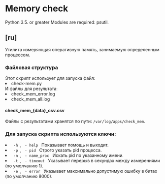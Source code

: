 <h1> Memory check </h1>
Python 3.5. or greater
Modules are required: psutil.

<h2> [ru] </h2>
Утилита измеряющая оперативную память, занимаемую определенным процессом.
<h3> Файловая структура </h3>
Этот скрипт использует для запуска файл:
<li> check-mem.py </li>
И файлы для результата:
<li> check_mem_error.log </li>
<li> check_mem_all.log </li>
<h4> check_mem_{data}_csv.csv </h4>
Файлы с результатами хранятся по пути: <code>/var/log/apps/check_mem</code>. 

<h3>Для запуска скрипта используются ключи:</h3>
<li> <code> -h </code>, <code> - help </code> Показывает помощь и выходит. </li>
<li> <code> -p </code>, <code> - pid </code> Строго указать pid процесса.</li>
<li> <code> -n </code>, <code> - name_proc </code> Искать pid по указанному имени. </li>
<li> <code> -t </code>, <code> - timeout </code> Указывает перерыв в секундах между измерениями (по умолчанию 1). </li>
<li> <code> -e </code>, <code> - error </code> Указывает максимально допустимую ошибку в битах (по умолчанию 8000). </li>
